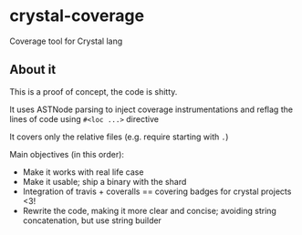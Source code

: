 # crystal-coverage
Coverage tool for Crystal lang

## About it

This is a proof of concept, the code is shitty.

It uses ASTNode parsing to inject coverage instrumentations and reflag the lines
of code using `#<loc ...>` directive

It covers only the relative files (e.g. require starting with `.`)

Main objectives (in this order):

- Make it works with real life case
- Make it usable; ship a binary with the shard
- Integration of travis + coveralls == covering badges for crystal projects <3!
- Rewrite the code, making it more clear and concise; avoiding string concatenation, but use string builder